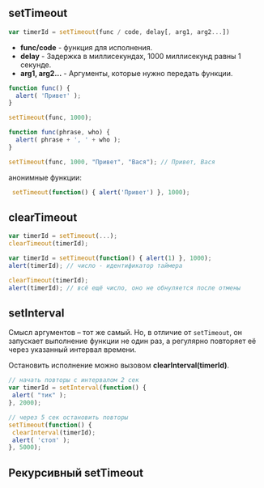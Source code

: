 ## setTimeout

```js
var timerId = setTimeout(func / code, delay[, arg1, arg2...])
```
* **func/code** - функция для исполнения.
* **delay** - Задержка в миллисекундах, 1000 миллисекунд равны 1 секунде.
* **arg1, arg2…** - Аргументы, которые нужно передать функции. 
```js
function func() {
  alert( 'Привет' );
}

setTimeout(func, 1000);
```
```js
function func(phrase, who) {
  alert( phrase + ', ' + who );
}

setTimeout(func, 1000, "Привет", "Вася"); // Привет, Вася
```
анонимные функции:
```js
 setTimeout(function() { alert('Привет') }, 1000);
 ```
 ## clearTimeout
 ```js
 var timerId = setTimeout(...);
clearTimeout(timerId);
```
```js
var timerId = setTimeout(function() { alert(1) }, 1000);
alert(timerId); // число - идентификатор таймера

clearTimeout(timerId);
alert(timerId); // всё ещё число, оно не обнуляется после отмены
```
## setInterval

Смысл аргументов – тот же самый. Но, в отличие от `setTimeout`, он запускает выполнение функции не один раз, а регулярно повторяет её через указанный интервал времени.

 Остановить исполнение можно вызовом **clearInterval(timerId)**.
 ```js
 // начать повторы с интервалом 2 сек
var timerId = setInterval(function() {
  alert( "тик" );
}, 2000);

// через 5 сек остановить повторы
setTimeout(function() {
  clearInterval(timerId);
  alert( 'стоп' );
}, 5000);
```

## Рекурсивный setTimeout

